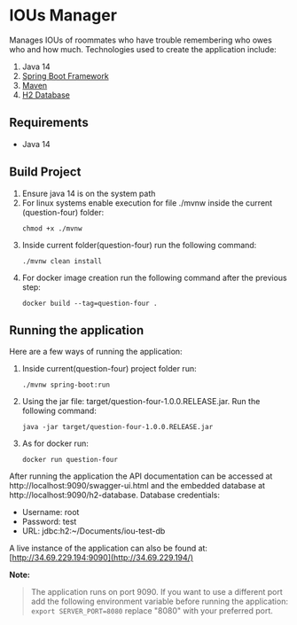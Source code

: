 # IOUs Manager
Manages IOUs of roommates who have trouble remembering who owes who and how much. Technologies used to create the application include:
1. Java 14
1. [Spring Boot Framework](https://spring.io/projects/spring-boot)
1. [Maven](https://maven.apache.org/)
1. [H2 Database](https://www.h2database.com/html/main.html)

## Requirements
- Java 14

## Build Project
1. Ensure java 14 is on the system path
1. For linux systems enable execution for file ./mvnw inside the current (question-four) folder:
    ```shell script
    chmod +x ./mvnw
    ```
1. Inside current folder(question-four) run the following command:
    ```shell script
    ./mvnw clean install
     ```
1. For docker image creation run the following command after the previous step:
    ```shell script
    docker build --tag=question-four .
    ```
## Running the application
Here are a few ways of running the application:
1. Inside current(question-four) project folder run:
    ```shell script
    ./mvnw spring-boot:run
    ```
1. Using the jar file: target/question-four-1.0.0.RELEASE.jar. Run the following command:
    ```shell script
    java -jar target/question-four-1.0.0.RELEASE.jar
    ```
1. As for docker run:
    ```shell script
    docker run question-four 
    ```
After running the application the API documentation can be accessed at http://localhost:9090/swagger-ui.html and 
the embedded database at http://localhost:9090/h2-database. Database credentials:
- Username: root
- Password: test
- URL: jdbc:h2:~/Documents/iou-test-db

A live instance of the application can also be found at: [http://34.69.229.194:9090](http://34.69.229.194/)

**Note:** 
> The application runs on port 9090. If you want to use a different port add the following environment variable before running the application: 
    ```
    export SERVER_PORT=8080
    ```
replace "8080" with your preferred port. 

